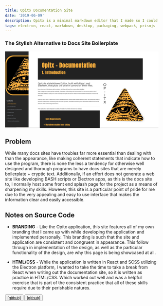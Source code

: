```yaml
---
title: Opitx Documentation Site
date: '2019-06-09'
description: Opitx is a minimal markdown editor that I made so I could save my files where I want to on my local directory. The first effort I have made that employs Electron as well as being the second major React project.
tags: electron, react, markdown, desktop, packaging, webpack, prismjs
---
```


### The Stylish Alternative to Docs Site Boilerplate

![Opitx Documentation Front Page](https://raw.githubusercontent.com/Thomashighbaugh/resurgens-iv/master/Screenshot_2019-08-12_19-35-21.png)

## Problem

While many docs sites have troubles far more essential than dealing with than the 
appearance, like making coherent statements that indicate how to use the program, 
there is none the less a tendency for otherwise well designed and thorough programs 
to have docs sites that are merely boilerplate + cryptic text. Additionally, if an 
effort does not generate a web site like developing BASH scripts or Electron apps, 
as this is the docs site to, I normally host some front end splash page for the
project as a means of sharpening my skills. However, this site is a particular point
of pride for me due to the very appealing and easy to use interface that makes the 
information clear and easily accessible.

## Notes on Source Code
- **BRANDING** - Like the Opitx application, this site features all of my own 
branding that I came up with while developing the application and implemented 
personally. This branding is such that the site and application are consistent 
and congruent in appearance. This follow through in implementation of the 
design, as well as the particular functionality of the design, are why this 
page is being showcased at all.

- **HTML/CSS** - While the application is written in React and SCSS utilizing the 
Electron platform, I wanted to take the time to take a break from React when writing out
the documentation site, so it is written as practice in HTML/CSS. Which worked out well
and was a helpful exercise that is part of the consistent practice that all of these skills
require due to their perishable natures. 

<button className="nav-btn">
   <a href="https://github.com/Thomashighbaugh/Opitx-Docs-Site">
   [github]
   </a>
</button>
<button className="nav-btn ">
   <a href="https://opitx-docs.netlify.com/">
   [github]
   </a>
</button>
